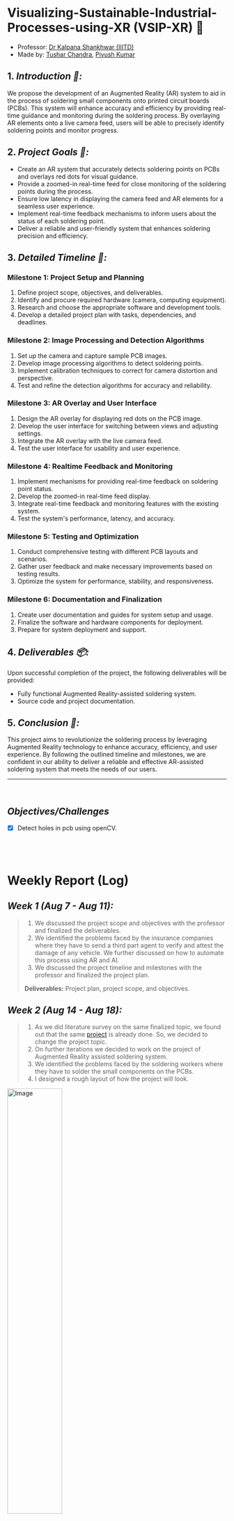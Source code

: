 # Visualizing-Sustainable-Industrial-Processes-using-XR (VSIP-XR) 🥽
* Professor: [Dr Kalpana Shankhwar (IIITD)](mailto:kalpana@iiitd.ac.in)
* Made by: [Tushar Chandra](mailto:cout.destiny@gmail.com), [Piyush Kumar](mailto:piyushkumar20033@gmail.com)

## 1. ***Introduction 📒:***
We propose the development of an Augmented Reality (AR) system to aid in the process of soldering small components onto printed circuit boards (PCBs). This system will enhance accuracy and efficiency by providing real-time guidance and monitoring during the soldering process. By overlaying AR elements onto a live camera feed, users will be able to precisely identify soldering points and monitor progress.

## 2. ***Project Goals 🎯:***
- Create an AR system that accurately detects soldering points on PCBs and overlays red dots for visual guidance.
- Provide a zoomed-in real-time feed for close monitoring of the soldering points during the process.
- Ensure low latency in displaying the camera feed and AR elements for a seamless user experience.
- Implement real-time feedback mechanisms to inform users about the status of each soldering point.
- Deliver a reliable and user-friendly system that enhances soldering precision and efficiency.

## 3. ***Detailed Timeline 📅:***

### Milestone 1: Project Setup and Planning

1. Define project scope, objectives, and deliverables.
2. Identify and procure required hardware (camera, computing equipment).
3. Research and choose the appropriate software and development tools.
4. Develop a detailed project plan with tasks, dependencies, and deadlines.

### Milestone 2: Image Processing and Detection Algorithms

1. Set up the camera and capture sample PCB images.
2. Develop image processing algorithms to detect soldering points.
3. Implement calibration techniques to correct for camera distortion and perspective.
4. Test and refine the detection algorithms for accuracy and reliability.

### Milestone 3: AR Overlay and User Interface

1. Design the AR overlay for displaying red dots on the PCB image.
2. Develop the user interface for switching between views and adjusting settings.
3. Integrate the AR overlay with the live camera feed.
4. Test the user interface for usability and user experience.

### Milestone 4: Realtime Feedback and Monitoring

1. Implement mechanisms for providing real-time feedback on soldering point status.
2. Develop the zoomed-in real-time feed display.
3. Integrate real-time feedback and monitoring features with the existing system.
4. Test the system's performance, latency, and accuracy.

### Milestone 5: Testing and Optimization

1. Conduct comprehensive testing with different PCB layouts and scenarios.
2. Gather user feedback and make necessary improvements based on testing results.
3. Optimize the system for performance, stability, and responsiveness.

### Milestone 6: Documentation and Finalization

1. Create user documentation and guides for system setup and usage.
2. Finalize the software and hardware components for deployment.
3. Prepare for system deployment and support.

## 4. ***Deliverables 📦:***
Upon successful completion of the project, the following deliverables will be provided:
- Fully functional Augmented Reality-assisted soldering system.
- Source code and project documentation.

## 5. ***Conclusion 📝:***
This project aims to revolutionize the soldering process by leveraging Augmented Reality technology to enhance accuracy, efficiency, and user experience. By following the outlined timeline and milestones, we are confident in our ability to deliver a reliable and effective AR-assisted soldering system that meets the needs of our users.


---------------------------------------------------------------------------------------------------------------------------------------------------------------------------------

&nbsp;&nbsp;&nbsp;&nbsp;&nbsp;
&nbsp;
&nbsp;
&nbsp;
&nbsp;
&nbsp;


## ***Objectives/Challenges***
* [X] Detect holes in pcb using openCV.



&nbsp;
&nbsp;
&nbsp;
&nbsp;
&nbsp;
---------------------------------------------------------------------------------------------------------------------------------------------------------------------------------


# __Weekly Report (Log)__
## ***Week 1 (Aug 7 - Aug 11):***
> 1. We discussed the project scope and objectives with the professor and finalized the deliverables. 
> 2. We identified the problems faced by the insurance companies where they have to send a third part agent to verify and attest the damage of any vehicle. We further discussed on how to automate this process using AR and AI.
> 3. We discussed the project timeline and milestones with the professor and finalized the project plan.
>
> **Deliverables:** Project plan, project scope, and objectives.

## ***Week 2 (Aug 14 - Aug 18):***
> 1. As we did literature survey on the same finalized topic, we found out that the same [project](https://www.warse.org/IJATCSE/static/pdf/file/ijatcse031052021.pdf) is already done. So, we decided to change the project topic.
> 2. On further iterations we decided to work on the project of Augmented Reality assisted soldering system.
> 3. We identified the problems faced by the soldering workers where they have to solder the small components on the PCBs. 
> 4. I designed a rough layout of how the project will look.
>

<dev style = "text-align:centre">
  <img src="./Assets/1.jpeg" alt="Image" width="50%">
</dev>

## ***Week 3 (Aug 21 - Aug 25):***
> 1. I started working on the project and started learning about the openCV and how to detect the holes in the PCB.
> 2. I stated by uploading a reference image and then detecting holes of specific size in the image.
> 3. Unfortunately, there's too much noise in detecting the holes in the image. 

<div style="display: flex; justify-content: center;">
    <div style="flex: 1;">
        <img src="Assets/Detecting-holes-1.png" alt="Image 1" width="400"/>
    </div>
    <div style="flex: 1;">
        <img src="Assets/Detecting-holes-2.png" alt="Image 2" width="400"/>
    </div>
</div>

> 4. I tried to remove the noise by applying the Gaussian Blur and then applying the threshold. But, still the noise is not removed.
> 5. Finally, I decided to manually click on the two points to add the AR elements and proceed further.









<!-- Other Project Ideas -->
### Other good project ideas:
- [ ] AR Notes Writing app.
